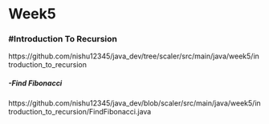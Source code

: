 # Week5

<h3>#Introduction To Recursion</h3>
https://github.com/nishu12345/java_dev/tree/scaler/src/main/java/week5/introduction_to_recursion

<h5>-Find Fibonacci</h5>
https://github.com/nishu12345/java_dev/blob/scaler/src/main/java/week5/introduction_to_recursion/FindFibonacci.java

